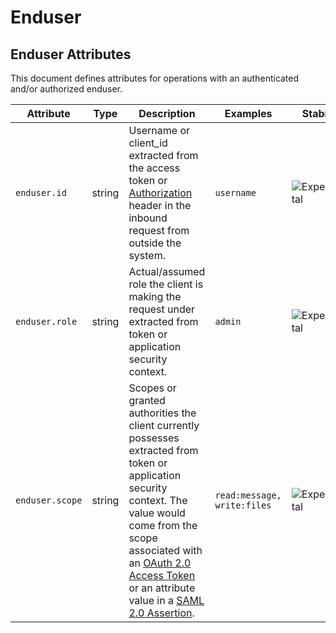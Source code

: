 <!--- Hugo front matter used to generate the website version of this page:
--->

<!-- NOTE: THIS FILE IS AUTOGENERATED. DO NOT EDIT BY HAND. -->
<!-- see templates/registry/markdown/attribute_namespace.md.j2 -->

# Enduser

## Enduser Attributes

This document defines attributes for operations with an authenticated and/or authorized enduser.

| Attribute       | Type   | Description                                                                                                                                                                                                                                                                                                                                                                             | Examples                    | Stability                                                        |
| --------------- | ------ | --------------------------------------------------------------------------------------------------------------------------------------------------------------------------------------------------------------------------------------------------------------------------------------------------------------------------------------------------------------------------------------- | --------------------------- | ---------------------------------------------------------------- |
| `enduser.id`    | string | Username or client_id extracted from the access token or [Authorization](https://tools.ietf.org/html/rfc7235#section-4.2) header in the inbound request from outside the system.                                                                                                                                                                                                        | `username`                  | ![Experimental](https://img.shields.io/badge/-experimental-blue) |
| `enduser.role`  | string | Actual/assumed role the client is making the request under extracted from token or application security context.                                                                                                                                                                                                                                                                        | `admin`                     | ![Experimental](https://img.shields.io/badge/-experimental-blue) |
| `enduser.scope` | string | Scopes or granted authorities the client currently possesses extracted from token or application security context. The value would come from the scope associated with an [OAuth 2.0 Access Token](https://tools.ietf.org/html/rfc6749#section-3.3) or an attribute value in a [SAML 2.0 Assertion](http://docs.oasis-open.org/security/saml/Post2.0/sstc-saml-tech-overview-2.0.html). | `read:message, write:files` | ![Experimental](https://img.shields.io/badge/-experimental-blue) |
